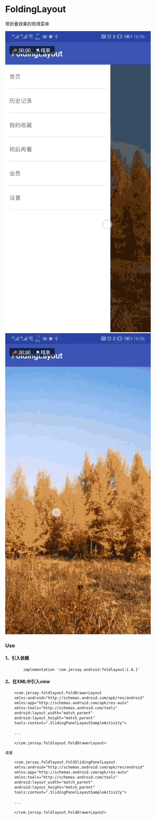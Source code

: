 # FoldingLayout
带折叠效果的侧滑菜单

![折叠侧滑01](https://github.com/JersayZhang/FoldingLayout/blob/master/image/fold01.gif)
![折叠侧滑02](https://github.com/JersayZhang/FoldingLayout/blob/master/image/fold02.gif)

### Use
#### 1、引入依赖
```
        implementation 'com.jersay.android:foldlayout:1.0.1'
```
#### 2、在XML中引入view
```
    <com.jersay.foldlayout.FoldDrawerLayout 
    xmlns:android="http://schemas.android.com/apk/res/android"
    xmlns:app="http://schemas.android.com/apk/res-auto"
    xmlns:tools="http://schemas.android.com/tools"
    android:layout_width="match_parent"
    android:layout_height="match_parent"
    tools:context=".SlidingPanelLayoutSampleActivity">

    ...

    </com.jersay.foldlayout.FoldDrawerLayout>
```
    或者
```
    <com.jersay.foldlayout.FoldSlidingPanelLayout
    xmlns:android="http://schemas.android.com/apk/res/android"
    xmlns:app="http://schemas.android.com/apk/res-auto"
    xmlns:tools="http://schemas.android.com/tools"
    android:layout_width="match_parent"
    android:layout_height="match_parent"
    tools:context=".SlidingPanelLayoutSampleActivity">

    ...

    </com.jersay.foldlayout.FoldDrawerLayout>
```
